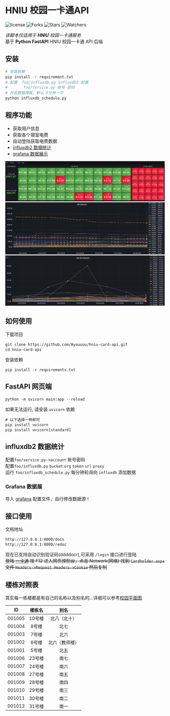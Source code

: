# HNIU 校园一卡通API
![license](https://img.shields.io/github/license/Ayouuuu/hniu-card-api?color=green)
![Forks](https://img.shields.io/github/forks/Ayouuuu/hniu-card-api?color=green)
![Stars](https://img.shields.io/github/stars/Ayouuuu/hniu-card-api?color=green)
![Watchers](https://img.shields.io/github/watchers/Ayouuuu/hniu-card-api?color=green)

_该脚本仅适用于 **HNIU** 校园一卡通服务_   
基于 **Python FastAPI** HNIU 校园一卡通 API 后端

## 安装
```bash
# 安装依赖
pip install -r requirement.txt
# 配置  foo/influxdb.py influxdb2 配置
#       foo/service.py 账号 密码
# 开启数据爬取，默认 5分钟一次
python influxdb_schedule.py
```

## 程序功能

- 获取用户信息
- 获取各个寝室电费
- 自动登陆获取电费数据
- [influxdb2 数据统计](/foo/influxdb.py)
- [grafana 数据展示](docs/grafana.json)

![img](docs/img.png)
![img2](docs/img_1.png)
![img3](docs/img_2.png)
## 如何使用

下载项目

```shell
git clone https://github.com/Ayouuuu/hniu-card-api.git
cd hniu-card-api
```

安装依赖

```shell
pip install -r requirements.txt
```

## FastAPI 网页端
```shell
python -m uvicorn main:app --reload
```

如果无法运行, 请安装 `uvicorn` 依赖

```shell
# 以下选择一种即可
pip install uvicorn
pip install uvicorn[standard]
```

## influxdb2 数据统计
配置`foo/service.py->account` 账号密码  
配置`foo/influxdb.py` `bucket` `org` `token` `url` `proxy`  
运行 `foo/influxdb_schedule.py` 每分钟轮询向 `influxdb` 添加数据

### Grafana 数据展
导入 [grafana](./docs/grafana.json) 配置文件，自行修改数据源！

## 接口使用

文档地址

```text
http://127.0.0.1:8000/docs
http://127.0.0.1:8000/redoc
```

现在已支持自动识别验证码(ddddocr),可采用 `/login` 接口进行登陆  
~~登陆 [一卡通](http://10.14.0.124/zytk35portal/Cardholder/Cardholder.aspx) 按 F12 进入网页控制台，点击 Network(网络) 找到 `Cardholder.aspx` 文件 `Headers->Request Headers->Cookie` 然后复制~~

## 楼栋对照表
其实每一栋楼都是有自己的名称以及别名的...详细可以参考[校园平面图](https://www.hniu.cn/xysh/xypmt.htm)

|   ID   | 楼栋名  |   别名    |
|:------:|:----:|:-------:|
| 001005 | 10号楼 | 北八（北十）  
| 001004 | 8号楼  |   北七    
| 001003 | 7号楼  |   北六    
| 001002 | 6号楼  | 北六（教师楼） 
| 001001 | 5号楼  |   北五    |
| 001006 | 23号楼 |   南七    |
| 001007 | 24号楼 |   南六    |
| 001008 | 27号楼 |   南五    |
| 001009 | 28号楼 |   南四    |
| 001010 | 29号楼 |   南三    |
| 001011 | 30号楼 |   南二    |
| 001012 | 31号楼 |   南一    |
